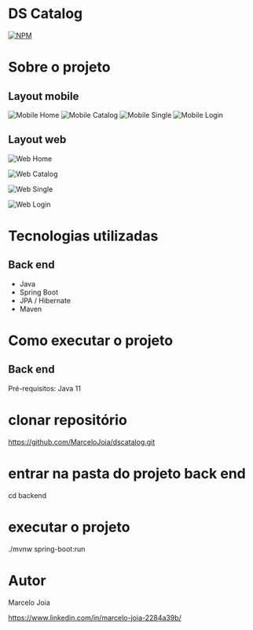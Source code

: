 # DS Catalog 
[![NPM](https://img.shields.io/npm/l/react)](https://github.com/MarceloJoia/dscatalog/blob/main/LICENSE)

# Sobre o projeto



## Layout mobile
![Mobile Home](https://github.com/MarceloJoia/dscatalog/blob/main/assets/ds-catalog-9-home.png) 
![Mobile Catalog](https://github.com/MarceloJoia/dscatalog/blob/main/assets/ds-catalog-10-catalog.png)
![Mobile Single](https://github.com/MarceloJoia/dscatalog/blob/main/assets/ds-catalog-11-single.png)
![Mobile Login](https://github.com/MarceloJoia/dscatalog/blob/main/assets/ds-catalog-12-login.png)

## Layout web
![Web Home](https://github.com/MarceloJoia/dscatalog/blob/main/assets/ds-catalog-1-home.jpg)

![Web Catalog](https://github.com/MarceloJoia/dscatalog/blob/main/assets/ds-catalog-2-catalog.jpg)

![Web Single](https://github.com/MarceloJoia/dscatalog/blob/main/assets/ds-catalog-3-single.jpg)

![Web Login](https://github.com/MarceloJoia/dscatalog/blob/main/assets/ds-catalog-4-login.jpg)


# Tecnologias utilizadas
## Back end
- Java
- Spring Boot
- JPA / Hibernate
- Maven


# Como executar o projeto

## Back end
Pré-requisitos: Java 11

# clonar repositório
https://github.com/MarceloJoia/dscatalog.git

# entrar na pasta do projeto back end
cd backend

# executar o projeto
./mvnw spring-boot:run



# Autor

Marcelo Joia

https://www.linkedin.com/in/marcelo-joia-2284a39b/


